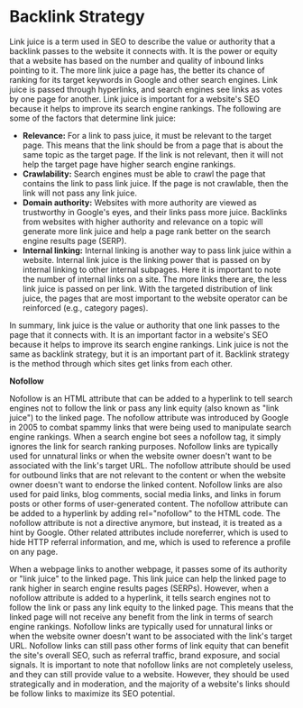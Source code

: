# Backlink Strategy

Link juice is a term used in SEO to describe the value or authority that a backlink passes to the website it connects with. It is the power or equity that a website has based on the number and quality of inbound links pointing to it. The more link juice a page has, the better its chance of ranking for its target keywords in Google and other search engines. Link juice is passed through hyperlinks, and search engines see links as votes by one page for another. Link juice is important for a website's SEO because it helps to improve its search engine rankings. The following are some of the factors that determine link juice:

- **Relevance:** For a link to pass juice, it must be relevant to the target page. This means that the link should be from a page that is about the same topic as the target page. If the link is not relevant, then it will not help the target page have higher search engine rankings.
- **Crawlability:** Search engines must be able to crawl the page that contains the link to pass link juice. If the page is not crawlable, then the link will not pass any link juice.
- **Domain authority:** Websites with more authority are viewed as trustworthy in Google's eyes, and their links pass more juice. Backlinks from websites with higher authority and relevance on a topic will generate more link juice and help a page rank better on the search engine results page (SERP).
- **Internal linking:** Internal linking is another way to pass link juice within a website. Internal link juice is the linking power that is passed on by internal linking to other internal subpages. Here it is important to note the number of internal links on a site. The more links there are, the less link juice is passed on per link. With the targeted distribution of link juice, the pages that are most important to the website operator can be reinforced (e.g., category pages).

In summary, link juice is the value or authority that one link passes to the page that it connects with. It is an important factor in a website's SEO because it helps to improve its search engine rankings. Link juice is not the same as backlink strategy, but it is an important part of it. Backlink strategy is the method through which sites get links from each other.

**Nofollow**

Nofollow is an HTML attribute that can be added to a hyperlink to tell search engines not to follow the link or pass any link equity (also known as "link juice") to the linked page. The nofollow attribute was introduced by Google in 2005 to combat spammy links that were being used to manipulate search engine rankings. When a search engine bot sees a nofollow tag, it simply ignores the link for search ranking purposes. Nofollow links are typically used for unnatural links or when the website owner doesn't want to be associated with the link's target URL. The nofollow attribute should be used for outbound links that are not relevant to the content or when the website owner doesn't want to endorse the linked content. Nofollow links are also used for paid links, blog comments, social media links, and links in forum posts or other forms of user-generated content. The nofollow attribute can be added to a hyperlink by adding rel="nofollow" to the HTML code. The nofollow attribute is not a directive anymore, but instead, it is treated as a hint by Google. Other related attributes include noreferrer, which is used to hide HTTP referral information, and me, which is used to reference a profile on any page.

When a webpage links to another webpage, it passes some of its authority or "link juice" to the linked page. This link juice can help the linked page to rank higher in search engine results pages (SERPs). However, when a nofollow attribute is added to a hyperlink, it tells search engines not to follow the link or pass any link equity to the linked page. This means that the linked page will not receive any benefit from the link in terms of search engine rankings. Nofollow links are typically used for unnatural links or when the website owner doesn't want to be associated with the link's target URL. Nofollow links can still pass other forms of link equity that can benefit the site's overall SEO, such as referral traffic, brand exposure, and social signals. It is important to note that nofollow links are not completely useless, and they can still provide value to a website. However, they should be used strategically and in moderation, and the majority of a website's links should be follow links to maximize its SEO potential.